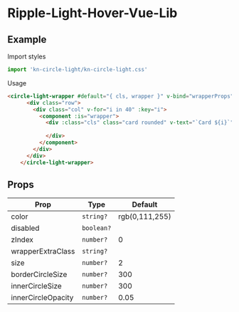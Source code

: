 # Ripple-Light-Hover-Vue-Lib

## Example

Import styles

```js
import 'kn-circle-light/kn-circle-light.css'
```

Usage

```html
<circle-light-wrapper #default="{ cls, wrapper }" v-bind="wrapperProps" wrapper-extra-class="rounded">
      <div class="row">
        <div class="col" v-for="i in 40" :key="i">
          <component :is="wrapper">
            <div :class="cls" class="card rounded" v-text="`Card ${i}`">
              
            </div>
          </component>
        </div>
      </div>
    </circle-light-wrapper>
```

## Props

| Prop               | Type       | Default        |
| ------------------ | ---------- | -------------- |
| color              | `string?`  | rgb(0,111,255) |
| disabled           | `boolean?` |                |
| zIndex             | `number?`  | 0              |
| wrapperExtraClass  | `string?`  |                |
| size               | `number?`  | 2              |
| borderCircleSize   | `number?`  | 300            |
| innerCircleSize    | `number?`  | 300            |
| innerCircleOpacity | `number?`  | 0.05           |

